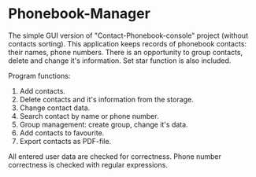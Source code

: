 # Phonebook-Manager
The simple GUI version of "Contact-Phonebook-console" project (without contacts sorting).
This application keeps records of phonebook contacts: their names, phone numbers. There is an opportunity to group contacts, delete and change it's information. Set star function is also included.

Program functions:
1. Add contacts.
2. Delete contacts and it's information from the storage.
3. Change contact data.
4. Search contact by name or phone number.
5. Group management: create group, change it's data.
6. Add contacts to favourite.
7. Export contacts as PDF-file.

All entered user data are checked for correctness. Phone number correctness is checked with regular expressions.
